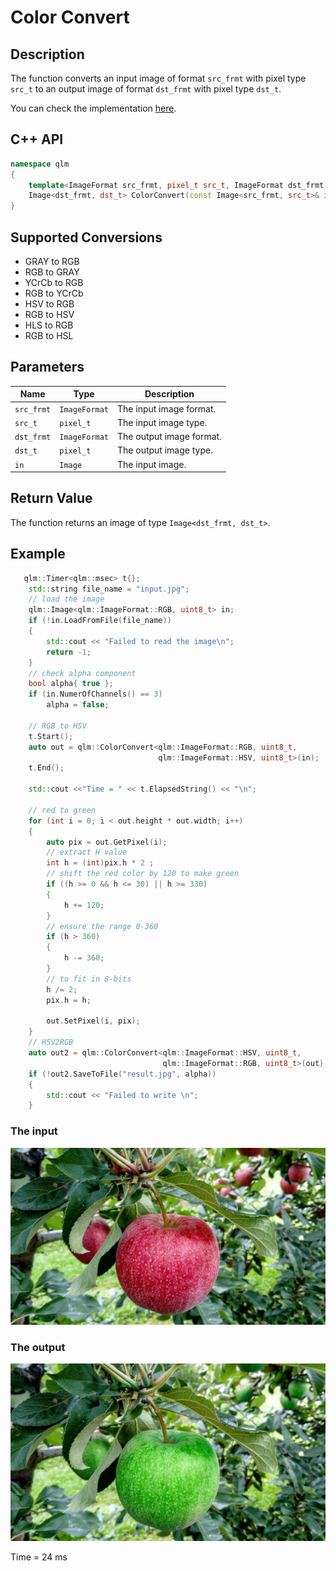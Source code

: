 # Color Convert

## Description
The function converts an input image of format `src_frmt` with pixel type `src_t` to 
an output image of format `dst_frmt` with pixel type `dst_t`.

You can check the implementation [here](../../../../source/ColorConvert.cpp).

## C++ API
```c++
namespace qlm
{
	template<ImageFormat src_frmt, pixel_t src_t, ImageFormat dst_frmt, pixel_t dst_t>
	Image<dst_frmt, dst_t> ColorConvert(const Image<src_frmt, src_t>& in);
}
```

## Supported Conversions

- GRAY to RGB
- RGB to GRAY
- YCrCb to RGB
- RGB to YCrCb
- HSV to RGB
- RGB to HSV
- HLS to RGB
- RGB to HSL

## Parameters

| Name       | Type           | Description                      |
|------------|----------------|----------------------------------|
| `src_frmt` | `ImageFormat`  | The input image format.          |
| `src_t`    | `pixel_t`      | The input image type.            |
| `dst_frmt` | `ImageFormat`  | The output image format.         |
| `dst_t`    | `pixel_t`      | The output image type.           |
| `in`       | `Image`        | The input image.                 |

## Return Value
The function returns an image of type `Image<dst_frmt, dst_t>`.

## Example

```c++
   qlm::Timer<qlm::msec> t{};
	std::string file_name = "input.jpg";
	// load the image
	qlm::Image<qlm::ImageFormat::RGB, uint8_t> in;
	if (!in.LoadFromFile(file_name))
	{
		std::cout << "Failed to read the image\n";
		return -1;
	}
	// check alpha component
	bool alpha{ true };
	if (in.NumerOfChannels() == 3)
		alpha = false;

	// RGB to HSV
	t.Start();
	auto out = qlm::ColorConvert<qlm::ImageFormat::RGB, uint8_t, 
								 qlm::ImageFormat::HSV, uint8_t>(in);
	t.End();
	
	std::cout <<"Time = " << t.ElapsedString() << "\n";

	// red to green
	for (int i = 0; i < out.height * out.width; i++)
	{
		auto pix = out.GetPixel(i);
		// extract H value
		int h = (int)pix.h * 2 ;
		// shift the red color by 120 to make green
		if ((h >= 0 && h <= 30) || h >= 330)
		{
			h += 120;
		}
		// ensure the range 0-360
		if (h > 360)
		{
			h -= 360;
		}
		// to fit in 8-bits
		h /= 2;
		pix.h = h;

		out.SetPixel(i, pix);
	}
	// HSV2RGB
	auto out2 = qlm::ColorConvert<qlm::ImageFormat::HSV, uint8_t,
								  qlm::ImageFormat::RGB, uint8_t>(out);
	if (!out2.SaveToFile("result.jpg", alpha))
	{
		std::cout << "Failed to write \n";
	}
```
### The input
![Input Image](input.jpg)
### The output
![Input Image](result.jpg)

Time = 24 ms
